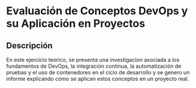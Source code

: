 # Evaluación de Conceptos DevOps y su Aplicación en Proyectos
## Descripción 
En este ejercicio teorico, se presenta una investigacion asociada a los fundamentos de DevOps, la integración continua, la automatización de pruebas y el uso de contenedores en el ciclo de desarrollo y se genero un informe explicando cómo se aplican estos conceptos en un proyecto real. 
